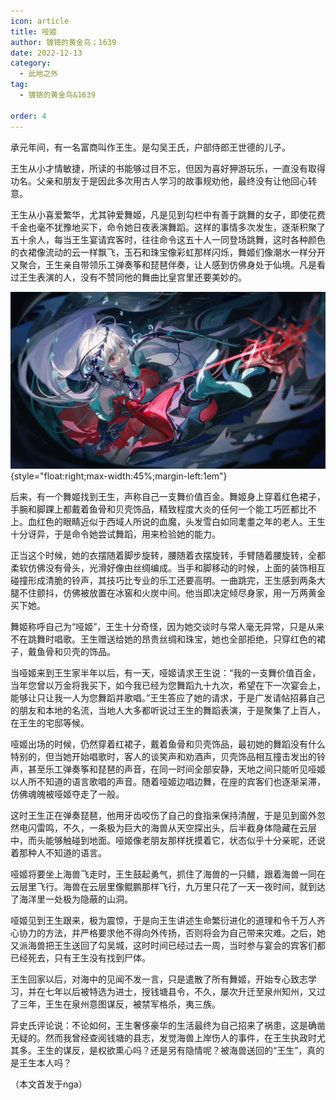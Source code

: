 ```yaml
---
icon: article
title: 哑姬
author: 镀铬的黄金鸟；1639
date: 2022-12-13
category:
  - 此地之外
tag:
  - 镀铬的黄金鸟&1639

order: 4
---
```


<!-- more -->

承元年间，有一名富商叫作王生。是勾吴王氏，户部侍郎王世德的儿子。

王生从小才情敏捷，所读的书能够过目不忘，但因为喜好狎游玩乐，一直没有取得功名。父亲和朋友于是因此多次用古人学习的故事规劝他，最终没有让他回心转意。

王生从小喜爱繁华，尤其钟爱舞姬，凡是见到勾栏中有善于跳舞的女子，即使花费千金也毫不犹豫地买下，命令她日夜表演舞蹈。这样的事情多次发生，逐渐积聚了五十余人，每当王生宴请宾客时，往往命令这五十人一同登场跳舞，这时各种颜色的衣裙像流动的云一样飘飞，玉石和珠宝像彩虹那样闪烁，舞姬们像潮水一样分开又聚合，王生亲自带领乐工弹奏筝和琵琶伴奏，让人感到仿佛身处于仙境。凡是看过王生表演的人，没有不赞同他的舞曲比皇宫里还要美妙的。

![](./res/illustration/哑姬（crow）.webp){style="float:right;max-width:45%;margin-left:1em"}

后来，有一个舞姬找到王生，声称自己一支舞价值百金。舞姬身上穿着红色裙子，手腕和脚踝上都戴着鱼骨和贝壳饰品，精致程度大炎的任何一个能工巧匠都比不上。血红色的眼睛近似于西域人所说的血魔，头发雪白如同耄耋之年的老人。王生十分讶异，于是命令她尝试舞蹈，用来检验她的能力。

正当这个时候，她的衣摆随着脚步旋转，腰随着衣摆旋转，手臂随着腰旋转，全都柔软仿佛没有骨头，光滑好像由丝绸编成。当手和脚移动的时候，上面的装饰相互碰撞形成清脆的铃声，其技巧比专业的乐工还要高明。一曲跳完，王生感到两条大腿不住颤抖，仿佛被放置在冰窖和火炭中间。他当即决定倾尽身家，用一万两黄金买下她。

舞姬称呼自己为“哑姬”，王生十分奇怪，因为她交谈时与常人毫无异常，只是从来不在跳舞时唱歌。王生赠送给她的昂贵丝绸和珠宝，她也全部拒绝，只穿红色的裙子，戴鱼骨和贝壳的饰品。

当哑姬来到王生家半年以后，有一天，哑姬请求王生说：“我的一支舞价值百金，当年您曾以万金将我买下，如今我已经为您舞蹈九十九次，希望在下一次宴会上，能够让只让我一人为您舞蹈并歌唱。”王生答应了她的请求，于是广发请帖招募自己的朋友和本地的名流，当地人大多都听说过王生的舞蹈表演，于是聚集了上百人，在王生的宅邸等候。

哑姬出场的时候，仍然穿着红裙子，戴着鱼骨和贝壳饰品，最初她的舞蹈没有什么特别的，但当她开始唱歌时，客人的谈笑声和劝酒声，贝壳饰品相互撞击发出的铃声，甚至乐工弹奏筝和琵琶的声音，在同一时间全部安静，天地之间只能听见哑姬以人所不知道的语言歌唱的声音。随着哑姬边唱边舞，在座的宾客们也逐渐呆滞，仿佛魂魄被哑姬夺走了一般。

这时王生正在弹奏琵琶，他用牙齿咬伤了自己的食指来保持清醒，于是见到窗外忽然电闪雷鸣，不久，一条极为巨大的海兽从天空探出头，后半截身体隐藏在云层中，而头能够触碰到地面。哑姬像老朋友那样抚摸着它，状态似乎十分亲昵，还说着那种人不知道的语言。

哑姬将要坐上海兽飞走时，王生鼓起勇气，抓住了海兽的一只鳍，跟着海兽一同在云层里飞行。海兽在云层里像鲲鹏那样飞行，九万里只花了一天一夜时间，就到达了海洋里一处极为隐蔽的山洞。

哑姬见到王生跟来，极为震惊，于是向王生讲述生命繁衍进化的道理和令千万人齐心协力的方法，并严格要求他不得向外传扬，否则将会为自己带来灾难。之后，她又派海兽把王生送回了勾吴城，这时时间已经过去一周，当时参与宴会的宾客们都已经死去，只有王生没有找到尸体。

王生回家以后，对海中的见闻不发一言，只是遣散了所有舞姬，开始专心致志学习，并在七年以后被特选为进士，授钱塘县令，不久，屡次升迁至泉州知州，又过了三年，王生在泉州意图谋反，被禁军格杀，夷三族。

异史氏评论说：不论如何，王生奢侈豪华的生活最终为自己招来了祸患，这是确凿无疑的。然而我曾经查阅钱塘的县志，发觉海兽上岸伤人的事件，在王生执政时尤其多。王生的谋反，是权欲熏心吗？还是另有隐情呢？被海兽送回的“王生”，真的是王生本人吗？<eod />

（本文首发于nga）

<Ads />